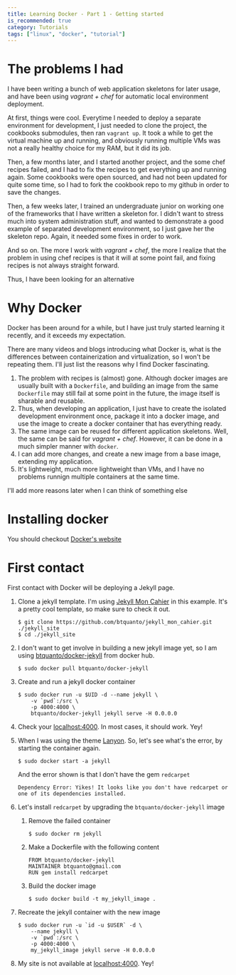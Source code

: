 ```yaml
---
title: Learning Docker - Part 1 - Getting started
is_recommended: true
category: Tutorials
tags: ["linux", "docker", "tutorial"]
---
```


# The problems I had

I have been writing a bunch of web application skeletons for later usage, and have been using *vagrant + chef* for automatic local environment deployment.

At first, things were cool. Everytime I needed to deploy a separate environment for development, I just needed to clone the project, the cookbooks submodules, then ran `vagrant up`. It took a while to get the virtual machine up and running, and obviously running multiple VMs was not a really healthy choice for my RAM, but it did its job.

Then, a few months later, and I started another project, and the some chef recipes failed, and I had to fix the recipes to get everything up and running again. Some cookbooks were open sourced, and had not been updated for quite some time, so I had to fork the cookbook repo to my github in order to save the changes.

Then, a few weeks later, I trained an undergraduate junior on working one of the frameworks that I have written a skeleton for. I didn't want to stress much into system administration stuff, and wanted to demonstrate a good example of separated development environment, so I just gave her the skeleton repo. Again, it needed some fixes in order to work.

And so on. The more I work with *vagrant + chef*, the more I realize that the problem in using chef recipes is that it will at some point fail, and fixing recipes is not always straight forward.

Thus, I have been looking for an alternative

# Why Docker

Docker has been around for a while, but I have just truly started learning it recently, and it exceeds my expectation.

There are many videos and blogs introducing what Docker is, what is the differences between containerization and virtualization, so I won't be repeating them. I'll just list the reasons why I find Docker fascinating.

1. The problem with recipes is (almost) gone. Although docker images are usually built with a `Dockerfile`, and building an image from the same `Dockerfile` may still fail at some point in the future, the image itself is sharable and reusable.
2. Thus, when developing an application, I just have to create the isolated development environment once, package it into a docker image, and use the image to create a docker container that has everything ready.
3. The same image can be reused for different application skeletons. Well, the same can be said for *vagrant + chef*. However, it can be done in a much simpler manner with `docker`.
4. I can add more changes, and create a new image from a base image, extending my application.
5. It's lightweight, much more lightweight than VMs, and I have no problems runnign multiple containers at the same time.

I'll add more reasons later when I can think of something else

# Installing docker

You should checkout [Docker's website](https://www.docker.io/)

# First contact

First contact with Docker will be deploying a Jekyll page.

1. Clone a jekyll template. I'm using [Jekyll Mon Cahier](https://github.com/btquanto/jekyll_mon_cahier) in this example. It's a pretty cool template, so make sure to check it out.

    ```
    $ git clone https://github.com/btquanto/jekyll_mon_cahier.git ./jekyll_site
    $ cd ./jekyll_site
    ```

2. I don't want to get involve in building a new jekyll image yet, so I am using [btquanto/docker-jekyll](https://hub.docker.com/r/btquanto/docker-jekyll/) from docker hub.

    ```
    $ sudo docker pull btquanto/docker-jekyll
    ```

3. Create and run a jekyll docker container

    ```
    $ sudo docker run -u $UID -d --name jekyll \
        -v `pwd`:/src \
        -p 4000:4000 \
        btquanto/docker-jekyll jekyll serve -H 0.0.0.0
    ```

4. Check your [localhost:4000](http://localhost:4000). In most cases, it should work. Yey!
5. When I was using the theme [Lanyon](https://github.com/poole/lanyon/). So, let's see what's the error, by starting the container again.

    ```
    $ sudo docker start -a jekyll
    ```

    And the error shown is that I don't have the gem `redcarpet`

    ```
    Dependency Error: Yikes! It looks like you don't have redcarpet or one of its dependencies installed.
    ```

6. Let's install `redcarpet` by upgrading the `btquanto/docker-jekyll` image
    1. Remove the failed container

        ```
        $ sudo docker rm jekyll
        ```

    2. Make a Dockerfile with the following content

        ```
        FROM btquanto/docker-jekyll
        MAINTAINER btquanto@gmail.com
        RUN gem install redcarpet
        ```

    3. Build the docker image

        ```
        $ sudo docker build -t my_jekyll_image .
        ```

7. Recreate the jekyll container with the new image

    ```
    $ sudo docker run -u `id -u $USER` -d \
        --name jekyll \
        -v `pwd`:/src \
        -p 4000:4000 \
        my_jekyll_image jekyll serve -H 0.0.0.0
    ```

8. My site is not available at [localhost:4000](http://localhost:4000). Yey!

